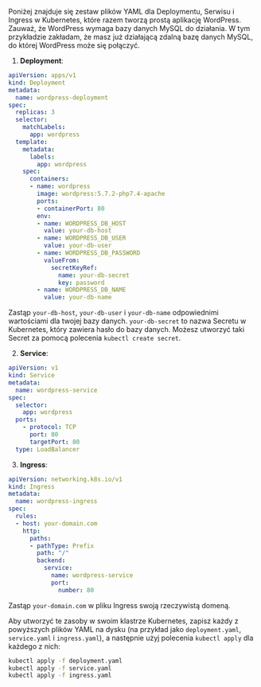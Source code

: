 Poniżej znajduje się zestaw plików YAML dla Deploymentu, Serwisu i Ingress w Kubernetes, które razem tworzą prostą aplikację WordPress. Zauważ, że WordPress wymaga bazy danych MySQL do działania. W tym przykładzie zakładam, że masz już działającą zdalną bazę danych MySQL, do której WordPress może się połączyć.

1. **Deployment**:

```yaml
apiVersion: apps/v1
kind: Deployment
metadata:
  name: wordpress-deployment
spec:
  replicas: 3
  selector:
    matchLabels:
      app: wordpress
  template:
    metadata:
      labels:
        app: wordpress
    spec:
      containers:
      - name: wordpress
        image: wordpress:5.7.2-php7.4-apache
        ports:
        - containerPort: 80
        env:
        - name: WORDPRESS_DB_HOST
          value: your-db-host
        - name: WORDPRESS_DB_USER
          value: your-db-user
        - name: WORDPRESS_DB_PASSWORD
          valueFrom:
            secretKeyRef:
              name: your-db-secret
              key: password
        - name: WORDPRESS_DB_NAME
          value: your-db-name
```

Zastąp `your-db-host`, `your-db-user` i `your-db-name` odpowiednimi wartościami dla twojej bazy danych. `your-db-secret` to nazwa Secretu w Kubernetes, który zawiera hasło do bazy danych. Możesz utworzyć taki Secret za pomocą polecenia `kubectl create secret`.

2. **Service**:

```yaml
apiVersion: v1
kind: Service
metadata:
  name: wordpress-service
spec:
  selector:
    app: wordpress
  ports:
    - protocol: TCP
      port: 80
      targetPort: 80
  type: LoadBalancer
```

3. **Ingress**:

```yaml
apiVersion: networking.k8s.io/v1
kind: Ingress
metadata:
  name: wordpress-ingress
spec:
  rules:
  - host: your-domain.com
    http:
      paths:
      - pathType: Prefix
        path: "/"
        backend:
          service:
            name: wordpress-service
            port:
              number: 80
```

Zastąp `your-domain.com` w pliku Ingress swoją rzeczywistą domeną.

Aby utworzyć te zasoby w swoim klastrze Kubernetes, zapisz każdy z powyższych plików YAML na dysku (na przykład jako `deployment.yaml`, `service.yaml` i `ingress.yaml`), a następnie użyj polecenia `kubectl apply` dla każdego z nich:

```bash
kubectl apply -f deployment.yaml
kubectl apply -f service.yaml
kubectl apply -f ingress.yaml
```

